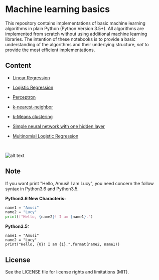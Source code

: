 # Machine learning basics

This repository contains implementations of basic machine learning algorithms in plain Python (Python Version 3.5+). All algorithms are implemented from scratch without using additional machine learning libraries. The intention of these notebooks is to provide a basic understanding of the algorithms and their underlying structure, *not* to provide the most efficient implementations. 

## Content

- [Linear Regression](linear_regression.ipynb)
- [Logistic Regression](logistic_regression.ipynb)
- [Perceptron](perceptron.ipynb)
- [k-nearest-neighbor](k_nearest_neighbour.ipynb)
- [k-Means clustering](kmeans.ipynb)
- [Simple neural network with one hidden layer](simple_neural_net.ipynb)
- [Multinomial Logistic Regression](softmax_regression.ipynb)

  ​


![alt text](perceptron_hyperplane.png)



## Note

If you want print "Hello, Amusi! I am Lucy", you need concern the follow syntax in Python3.6 and Python3.5.

**Python3.6 New Characteris:**

```python
name1 = "Amusi"
name2 = "Lucy"
print(f"Hello, {name2}! I am {name1}.")
```

**Python3.5:**

```
name1 = "Amusi"
name2 = "Lucy"
print("Hello, {0}! I am {1}.".format(name2, name1))
```



## License

See the LICENSE file for license rights and limitations (MIT).
